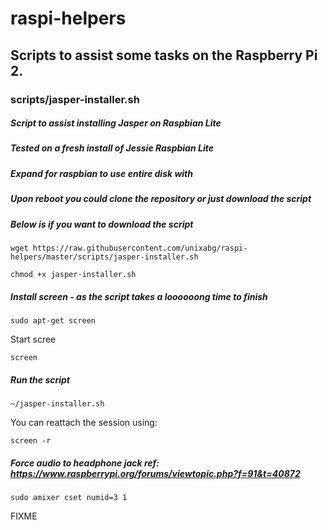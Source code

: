 # raspi-helpers
## Scripts to assist some tasks on the Raspberry Pi 2.

### scripts/jasper-installer.sh
##### Script to assist installing Jasper on Raspbian Lite
##### Tested on a fresh install of Jessie Raspbian Lite
##### Expand for raspbian to use entire disk with

##### Upon reboot you could clone the repository or just download the script
##### Below is if you want to download the script

`wget https://raw.githubusercontent.com/unixabg/raspi-helpers/master/scripts/jasper-installer.sh`

`chmod +x jasper-installer.sh`

##### Install screen - as the script takes a loooooong time to finish

`sudo apt-get screen`

Start scree

`screen`

##### Run the script

`~/jasper-installer.sh`

You can reattach the session using:

`screen -r`

##### Force audio to headphone jack ref: https://www.raspberrypi.org/forums/viewtopic.php?f=91&t=40872

`sudo amixer cset numid=3 1`

FIXME

